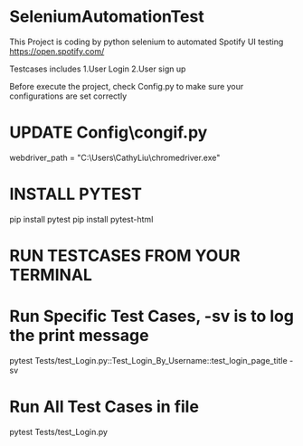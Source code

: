 # SeleniumAutomationTest
This Project is coding by python selenium to automated Spotify UI testing https://open.spotify.com/

Testcases includes
1.User Login 
2.User sign up


Before execute the project, check Config.py to make sure your configurations are set correctly 
# UPDATE Config\congif.py
webdriver_path = "C:\Users\CathyLiu\chromedriver.exe" 

# INSTALL PYTEST 
pip install pytest 
pip install pytest-html


# RUN TESTCASES FROM YOUR TERMINAL
# Run Specific Test Cases,  -sv is to log the print message
pytest Tests/test_Login.py::Test_Login_By_Username::test_login_page_title -sv

# Run All Test Cases in file
pytest Tests/test_Login.py



